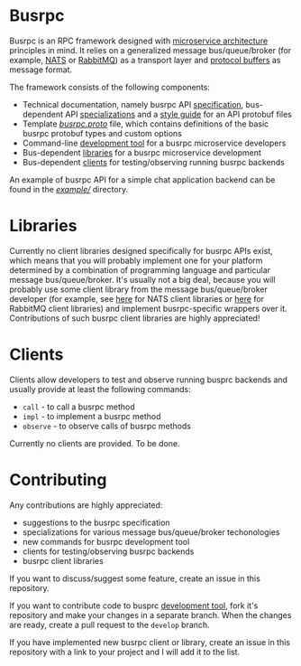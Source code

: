 # Busrpc

Busrpc is an RPC framework designed with [microservice architecture](https://en.wikipedia.org/wiki/Microservices) principles in mind. It relies on a generalized message bus/queue/broker (for example, [NATS](https://nats.io/) or [RabbitMQ](https://rabbitmq.com/)) as a transport layer and [protocol buffers](https://developers.google.com/protocol-buffers) as message format.

The framework consists of the following components:
* Technical documentation, namely busrpc API [specification](busrpc.md), bus-dependent API [specializations](busrpc.md#specializations) and a [style guide](style.md) for an API protobuf files
* Template [*busrpc.proto*](proto/busrpc.proto) file, which contains definitions of the basic busrpc protobuf types and custom options
* Command-line [development tool](https://github.com/pananton/busrpc-devtool) for a busrpc microservice developers
* Bus-dependent [libraries](#libraries) for a busrpc microservice development
* Bus-dependent [clients](#clients) for testing/observing running busrpc backends

An example of busrpc API for a simple chat application backend can be found in the [*example/*](example) directory.

# Libraries

Currently no client libraries designed specifically for busrpc APIs exist, which means that you will probably implement one for your platform determined by a combination of programming language and particular message bus/queue/broker. It's usually not a big deal, because you will probably use some client library from the message bus/queue/broker developer (for example, see [here](https://nats.io/download/#nats-clients) for NATS client libraries or [here](https://www.rabbitmq.com/devtools.html) for RabbitMQ client libraries) and implement busrpc-specific wrappers over it. Contributions of such busrpc client libraries are highly appreciated!

# Clients

Clients allow developers to test and observe running busprc backends and usually provide at least the following commands:
* `call` - to call a busrpc method
* `impl` - to implement a busrpc method
* `observe` - to observe calls of busrpc methods

Currently no clients are provided. To be done.

# Contributing

Any contributions are highly appreciated:
* suggestions to the busrpc specification
* specializations for various message bus/queue/broker techonologies
* new commands for busrpc development tool
* clients for testing/observing busrpc backends
* busrpc client libraries

If you want to discuss/suggest some feature, create an issue in this repository.

If you want to contribute code to busprc [development tool](https://github.com/pananton/busrpc-devtool), fork it's repository and make your changes in a separate branch. When the changes are ready, create a pull request to the `develop` branch.

If you have implemented new busrpc client or library, create an issue in this repository with a link to your project and I will add it to the list.
